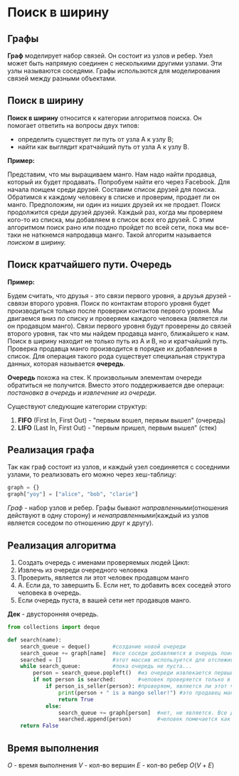  # Поиск в ширину
 ## Графы
**Граф** моделирует набор связей. Он состоит из узлов и ребер. Узел может быть напрямую соединен с несколькими другими узлами. Эти узлы называются соседями. Графы использются для моделирования связей между разными объектами. 
## Поиск в ширину 
**Поиск в ширину** относится к категории алгоритмов поиска. Он помогает ответить на вопросы двух типов:
* определить существует ли путь от узла A к узлу B;
* найти как выглядит кратчайший путь от узла A к узлу B.

**Пример:**

Представим, что мы выращиваем манго. Нам надо найти продавца, который их будет продавать. Попробуем найти его через Facebook. Для начала поищем среди друзей. Составим список друзей для поиска. Обратимся к каждому человеку в списке и проверим, продает ли он манго. Предположим, ни один из ниших друзей их не продает. Поиск продолжится среди друзей друзей. Каждый раз, когда мы проверяем кого-то из списка, мы добавляем в список всех его друзей. С этим алгоритмом поиск рано или поздно пройдет по всей сети, пока мы все-таки не наткнемся напродавца манго. Такой алгоритм называется _поиском в ширину._ 
## Поиск кратчайшего пути. Очередь
**Пример:**

Будем считать, что друзья - это связи первого уровня, а друзья друзей - сввязи второго уровня. Поиск по контактам второго уровня будет производиться только после проверки контактов первого уровня. Мы двигаемся вниз по списку и проверяем каждого человека (является ли он продавцом манго). Связи первого уровня будут проверены до связей второго уровня, так что мы найдем продавца манго, ближайшего к нам. Поиск в ширину находит не только путь из A и B, но и кратчайший путь. Проверка продавца манго производится в порядке их добавления в список. Для операция такого рода существует специальная структура данных, которая называется **очередь**.

**Очередь** похожа на стек. К произвольным элементам очереди обратиться не получится. Вместо этого поддерживается две операци: _постановка в очередь_ и _извлечение из очереди_.

Существуют следующие категории структур:
1. **FIFO** (First In, First Out) - "первым вошел, первым вышел" (очередь)
2. **LIFO** (Last In, First Out) - "первым пришел, первым вышел" (стек)
## Реализация графа
Так как граф состоит из узлов, и каждый узел соединяется с соседними узлами, то реализовать его можно через хеш-таблицу:
```python
graph = {}
graph["yoy"] = ["alice", "bob", "clarie"]
```
_Граф_ - набор узлов и ребер. Графы бывают _направленными_(отношения действуют в одну сторону) и _ненаправленными_(каждый из узлов является соседом по отношению друг к другу). 
## Реализация алгоритма
1. Создать очередь с именами проверяемых людей
Цикл:
2. Извлечь из очереди очередного человека
3. Проверить, является ли этот человек продавцом манго
4. А. Если да, то завершить
   Б. Если нет, то добавить всех соседей этого человека в очередь.
5. Если очередь пуста, в вашей сети нет продавцов манго.

**Дек** - двусторонняя очередь.

```python
from collections import deque

def search(name):
    search_queue = deque()       #создание новой очереди
    search_queue += graph[name]  #все соседи добавляются в очередь поиска
    searched = []                #этот массив используется для отслеживания уже проверенных людей
    while search_queue:          #пока очередь не пуста...
        person = search_queue.popleft()  #из очереди извлекается первый человек
        if not person is searched:       #человек проверяется только в том случае, если он не проверялся ранее
            if person_is_seller(person): #проверяем, является ли этот человек продавцом манго
                print(person + " is a mango seller!") #это продавец манго
                return True
            else:
                search_queue += graph[person]  #нет, не является. Все друзья этого человека добавляются в очередь поиска
                searched.append(person)        #человек помечается как уже проверенный
    return False
```
## Время выполнения
$O$ - время выполнения
$V$ - кол-во вершин
$E$ - кол-во ребер
$O(V+E)$

